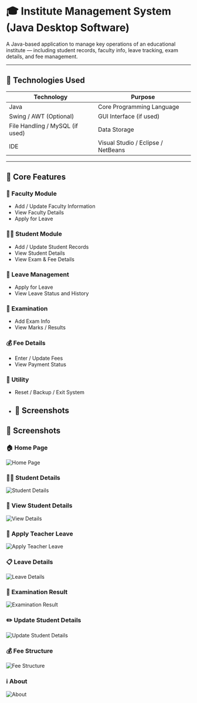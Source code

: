 # 🎓 Institute Management System (Java Desktop Software)

A Java-based application to manage key operations of an educational institute — including student records, faculty info, leave tracking, exam details, and fee management.

---

## 🧰 Technologies Used

| Technology | Purpose                     |
|------------|-----------------------------|
| Java       | Core Programming Language   |
| Swing / AWT (Optional) | GUI Interface (if used) |
| File Handling / MySQL (if used) | Data Storage         |
| IDE        | Visual Studio / Eclipse / NetBeans |

---

## 📌 Core Features

### 👤 Faculty Module
- Add / Update Faculty Information
- View Faculty Details
- Apply for Leave

### 👨‍🎓 Student Module
- Add / Update Student Records
- View Student Details
- View Exam & Fee Details

### 📝 Leave Management
- Apply for Leave
- View Leave Status and History

### 🧾 Examination
- Add Exam Info
- View Marks / Results

### 💰 Fee Details
- Enter / Update Fees
- View Payment Status

### 🧰 Utility
- Reset / Backup / Exit System

- ## 📸 Screenshots

## 📸 Screenshots

### 🏠 Home Page
![Home Page](pic1.png)

### 👨‍🎓 Student Details
![Student Details](pic2.png)

### 📂 View Student Details
![View Details](pic3.png)

### 📝 Apply Teacher Leave
![Apply Teacher Leave](pic4.png)

### 📋 Leave Details
![Leave Details](pic5.png)

### 🧾 Examination Result
![Examination Result](pic6.png)

### ✏️ Update Student Details
![Update Student Details](pic7.png)

### 💰 Fee Structure
![Fee Structure](pic8.png)

### ℹ️ About
![About](pic9.png)






